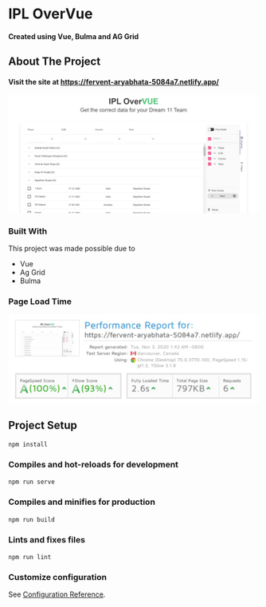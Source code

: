# IPL OverVue
#### Created using Vue, Bulma and AG Grid

## About The Project
#### Visit the site at https://fervent-aryabhata-5084a7.netlify.app/

[![Index][dashboard]](https://fervent-aryabhata-5084a7.netlify.app)



### Built With
This project was made possible due to 
* Vue 
* Ag Grid
* Bulma

### Page Load Time
[![Page Load Time Stats][pageloadtimestats]](https://gtmetrix.com/reports/fervent-aryabhata-5084a7.netlify.app/FvyrSKxW)


## Project Setup
```
npm install
```

### Compiles and hot-reloads for development

```
npm run serve
```

### Compiles and minifies for production

```
npm run build
```

### Lints and fixes files

```
npm run lint
```

### Customize configuration

See [Configuration Reference](https://cli.vuejs.org/config/).

[dashboard]: dashboard.jpg
[pageloadtimestats]: pageloadtime.jpg
